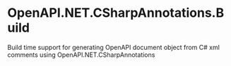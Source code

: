 # OpenAPI.NET.CSharpAnnotations.Build
Build time support for generating OpenAPI document object from C# xml comments using OpenAPI.NET.CSharpAnnotations
